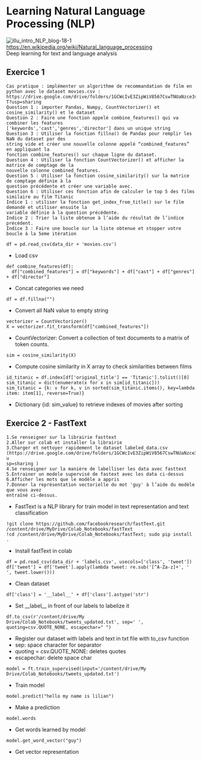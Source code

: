 # Learning Natural Language Processing (NLP)
![illu_intro_NLP_blog-18-1](https://user-images.githubusercontent.com/33722914/150346520-1f10f67c-da13-40b4-8634-e76caa77e075.png)
https://en.wikipedia.org/wiki/Natural_language_processing \
Deep learning for text and language analysis

## Exercice 1
```
Cas pratique : implémenter un algorithme de recommandation de film en
python avec le dataset movies.csv :
https://drive.google.com/drive/folders/1GCWcIvE3ZipWiV8567CswTNUaNzce3s
T?usp=sharing
Question 1 : importer Pandas, Numpy, CountVectorizer() et cosine_similarity() et le dataset
Question 2 : Faire une fonction appelé combine_features() qui va combiner les features
['keywords','cast','genres','director'] dans un unique string
Question 3 : Utiliser la fonction fillna() de Pandas pour remplir les NaN du dataset par des
string vide et créer une nouvelle colonne appelé “combined_features” en appliquant la
fonction combine_features() sur chaque ligne du dataset.
Question 4 : Utiliser la fonction CountVectorizer() et afficher la matrice de comptage de la
nouvelle colonne combined_features.
Question 5 : Utiliser la fonction cosine_similarity() sur la matrice de comptage définie à la
question précédente et créer une variable avec.
Question 6 : Utiliser ces fonction afin de calculer le top 5 des films similaire au film Titanic
Indice 1 : utiliser la fonction get_index_from_title() sur le film demandé et utiliser ensuite la
variable définie à la question précédente.
Indice 2 : Trier la liste obtenue à l’aide du résultat de l’indice précédent.
Indice 3 : Faire une boucle sur la liste obtenue et stopper votre boucle à la 5eme itération
```
```
df = pd.read_csv(data_dir + 'movies.csv')
```
- Load csv

```
def combine_features(df):
  df["combined_features"] = df["keywords"] + df["cast"] + df["genres"] + df["director"]
```
- Concat categories we need

```
df = df.fillna("")
```
- Convert all NaN value to empty string
```
vectorizer = CountVectorizer()
X = vectorizer.fit_transform(df["combined_features"]) 
```
- CountVectorizer: Convert a collection of text documents to a matrix of token counts.

```
sim = cosine_similarity(X)
```
- Compute cosine similarity in X array to check similarities between films

```
id_titanic = df.index[df['original_title'] == 'Titanic'].tolist()[0]
sim_titanic = dict(enumerate(x for x in sim[id_titanic]))
sim_titanic = {k: v for k, v in sorted(sim_titanic.items(), key=lambda item: item[1], reverse=True)}
```
- Dictionary {id: sim_value} to retrieve indexes of movies after sorting 

## Exercice 2 - FastText
```
1.Se renseigner sur la librairie fasttext
2.Aller sur colab et installer la librairie
3.Charger et nettoyer rapidement le dataset labeled_data.csv
(https://drive.google.com/drive/folders/1GCWcIvE3ZipWiV8567CswTNUaNzce3sT?u
sp=sharing )
4.Se renseigner sur la manière de labelliser les data avec fasttext
5.Entrainer un modele supervisé de fastext avec les data ci-dessus
6.Afficher les mots que le modèle a appris
7.Donner la représentation vectorielle du mot 'guy' à l’aide du modèle que vous avez
entraîné ci-dessus.
```
- FastText is a NLP library for train model in text representation and text classification 
```
!git clone https://github.com/facebookresearch/fastText.git /content/drive/MyDrive/Colab_Notebooks/fastText
!cd /content/drive/MyDrive/Colab_Notebooks/fastText; sudo pip install .
```
- Install fastText in colab

```
df = pd.read_csv(data_dir + 'labels.csv', usecols=['class', 'tweet'])
df['tweet'] = df['tweet'].apply(lambda tweet: re.sub('[^A-Za-z]+', ' ', tweet.lower()))
```
- Clean dataset

```
df['class'] = '__label__' + df['class'].astype('str')
```
- Set \_\_label__ in front of our labels to labelize it

```
df.to_csv(r'/content/drive/My Drive/Colab_Notebooks/tweets_updated.txt', sep=' ', quoting=csv.QUOTE_NONE, escapechar=" ")
```
- Register our dataset with labels and text in txt file with to_csv function
- sep: space character for separator
- quoting = csv.QUOTE_NONE: deletes quotes
- escapechar: delete space char

```
model = ft.train_supervised(input='/content/drive/My Drive/Colab_Notebooks/tweets_updated.txt')
```
- Train model

```
model.predict("hello my name is lilian")
```
- Make a prediction

```
model.words
```
- Get words learned by model

```
model.get_word_vector("guy")
```
- Get vector representation